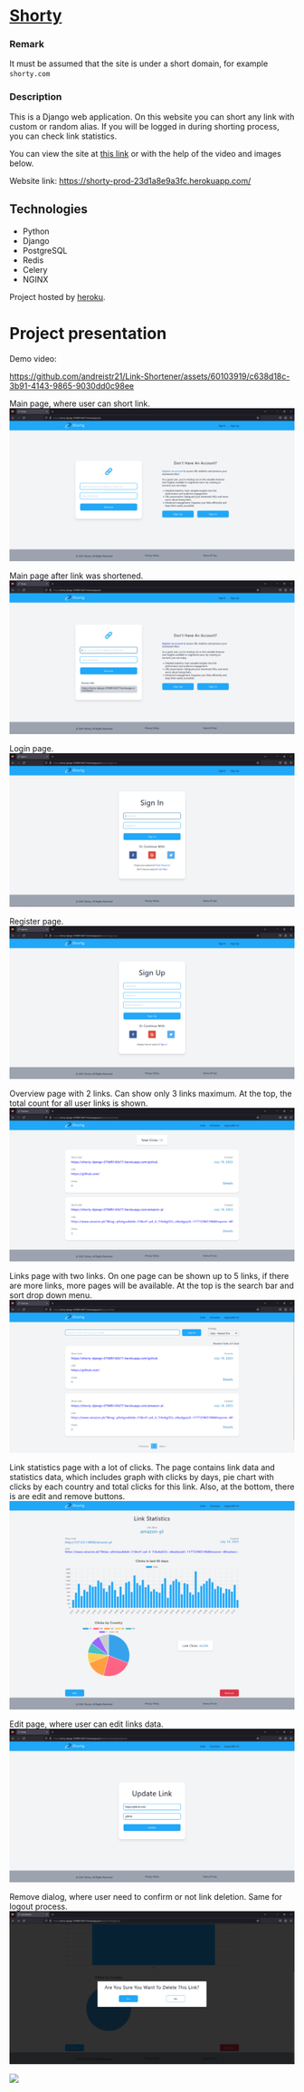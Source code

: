 # [Shorty](https://shorty-prod-23d1a8e9a3fc.herokuapp.com/)

### Remark
It must be assumed that the site is under a short domain, for example `shorty.com`

### Description
This is a Django web application. On this website you can short any link with custom or random alias. If you will be logged in during shorting process, you can check link statistics.

You can view the site at [this link](https://shorty-prod-23d1a8e9a3fc.herokuapp.com/) or with the help of the video and images below.

Website link: https://shorty-prod-23d1a8e9a3fc.herokuapp.com/

## Technologies

- Python
- Django
- PostgreSQL
- Redis
- Celery
- NGINX

Project hosted by [heroku](https://www.heroku.com/home).

# Project presentation
Demo video:

https://github.com/andreistr21/Link-Shortener/assets/60103919/c638d18c-3b91-4143-9865-9030dd0c98ee

Main page, where user can short link.
![](readme_files/main_not_authorized.png)

Main page after link was shortened.
![](readme_files/shortend_link.png)

Login page.
![](readme_files/login.png)

Register page.
![](readme_files/register.png)

Overview page with 2 links. Can show only 3 links maximum. At the top, the total count for all user links is shown.
![](readme_files/overview.png)

Links page with two links. On one page can be shown up to 5 links, if there are more links, more pages will be available. At the top is the search bar and sort drop down menu.
![](readme_files/links.png)

Link statistics page with a lot of clicks. The page contains link data and statistics data, which includes graph with clicks by days, pie chart with clicks by each country and total clicks for this link. Also, at the bottom, there is are edit and remove buttons.
![](readme_files/link_statistics.png)

Edit page, where user can edit links data.
![](readme_files/edit.png)

Remove dialog, where user need to confirm or not link deletion. Same for logout process.
![](readme_files/remove_dialog.png)



![](readme_files)
